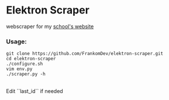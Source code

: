 # Elektron Scraper
webscraper for my [school's website](https://zseis.zgora.pl)

### Usage:
```shell
git clone https://github.com/FrankomDev/elektron-scraper.git
cd elektron-scraper
./configure.sh
vim env.py
./scraper.py -h
```
<br>
Edit ``last_id`` if needed
